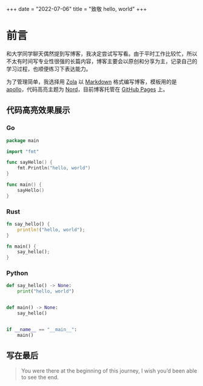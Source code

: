 +++
date = "2022-07-06"
title = "致敬 hello, world"
+++

# 前言

和大学同学聊天偶然提到写博客，我决定尝试写写看。由于平时工作比较忙，所以不太有时间写专业性很强的长篇内容，博客主要会以原创和分享为主，记录自己的学习过程，也顺便练习下表达能力。

为了管理简单，我选择用 [Zola](https://github.com/getzola/zola) 以 [Markdown](https://en.wikipedia.org/wiki/Markdown) 格式编写博客，模板用的是 [apollo](https://github.com/not-matthias/apollo)，代码高亮主题为 [Nord](https://github.com/arcticicestudio/nord)，目前博客托管在 [GitHub Pages](https://pages.github.com) 上。

## 代码高亮效果展示

### Go

```go
package main

import "fmt"

func sayHello() {
	fmt.Println("hello, world")
}

func main() {
	sayHello()
}
```

### Rust

```rust
fn say_hello() {
    println!("hello, world");
}

fn main() {
    say_hello();
}
```

### Python

```python
def say_hello() -> None:
    print("hello, world")


def main() -> None:
    say_hello()


if __name__ == "__main__":
    main()
```

## 写在最后

> You were there at the beginning of this journey, I wish you’d been able to see
> the end.
